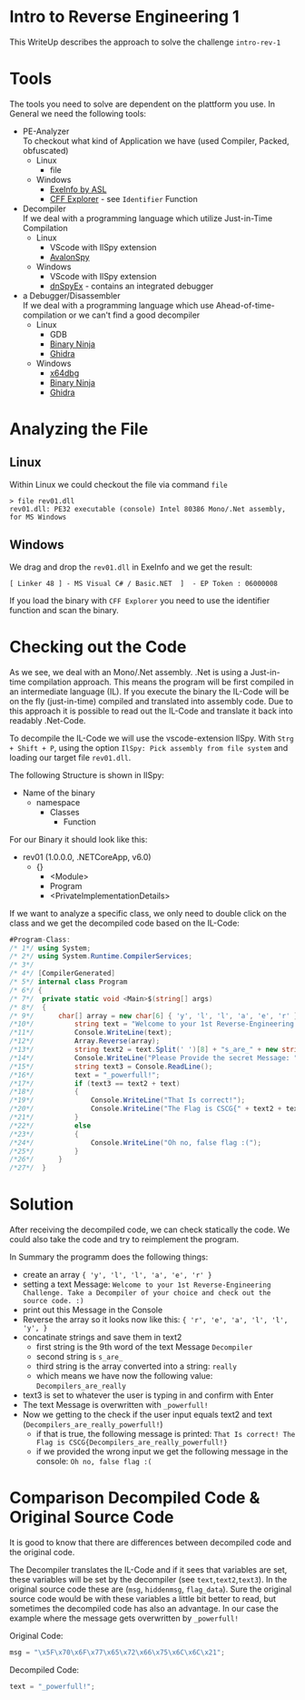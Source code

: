 # Intro to Reverse Engineering 1
This WriteUp describes the approach to solve the challenge `intro-rev-1`

# Tools
The tools you need to solve are dependent on the plattform you use. In General we need the following tools:
 - PE-Analyzer<br> To checkout what kind of Application we have (used Compiler, Packed, obfuscated)
   - Linux
     - file
   - Windows
     - [ExeInfo by ASL](https://github.com/ExeinfoASL/ASL)
     - [CFF Explorer](https://ntcore.com/?page_id=388) - see `Identifier` Function
 - Decompiler<br> If we deal with a programming language which utilize Just-in-Time Compilation
   - Linux
     - VScode with IlSpy extension
     - [AvalonSpy](https://github.com/icsharpcode/AvaloniaILSpy)
   - Windows
     - VScode with IlSpy extension
     - [dnSpyEx](https://github.com/dnSpyEx/dnSpy) - contains an integrated debugger
 - a Debugger/Disassembler <br> If we deal with a programming language which use Ahead-of-time-compilation or we can't find a good decompiler
   - Linux
     - GDB
     - [Binary Ninja](https://binary.ninja/)
     - [Ghidra](https://ghidra-sre.org/)
   - Windows
     - [x64dbg](https://github.com/x64dbg/x64dbg)
     - [Binary Ninja](https://binary.ninja/)
     - [Ghidra](https://ghidra-sre.org/)

# Analyzing the File

## Linux
Within Linux we could checkout the file via command `file`
```
> file rev01.dll
rev01.dll: PE32 executable (console) Intel 80386 Mono/.Net assembly, for MS Windows
```

## Windows
We drag and drop the `rev01.dll` in ExeInfo and we get the result:

`[ Linker 48 ] - MS Visual C# / Basic.NET  ]  - EP Token : 06000008`

If you load the binary with `CFF Explorer` you need to use the identifier function and scan the binary.

# Checking out the Code

As we see, we deal with an Mono/.Net assembly. .Net is using a Just-in-time compilation approach. This means the program will be first compiled in an intermediate language (IL). If you execute the binary the IL-Code will be on the fly (just-in-time) compiled and translated into assembly code.
Due to this approach it is possible to read out the IL-Code and translate it back into readably .Net-Code. 

To decompile the IL-Code we will use the vscode-extension IlSpy. With `Strg + Shift + P`, using the option `IlSpy: Pick assembly from file system` and loading our target file `rev01.dll`.

The following Structure is shown in IlSpy:
 - Name of the binary
   - namespace
     - Classes
       - Function

For our Binary it should look like this:
 - rev01 (1.0.0.0, .NETCoreApp, v6.0)
   - {}
     - \<Module>
     - Program
     - \<PrivateImplementationDetails>

If we want to analyze a specific class, we only need to double click on the class and we get the decompiled code based on the IL-Code:

```C# 
#Program-Class:
/* 1*/ using System;
/* 2*/ using System.Runtime.CompilerServices;
/* 3*/ 
/* 4*/ [CompilerGenerated]
/* 5*/ internal class Program
/* 6*/ {
/* 7*/ 	private static void <Main>$(string[] args)
/* 8*/ 	{
/* 9*/ 		char[] array = new char[6] { 'y', 'l', 'l', 'a', 'e', 'r' };
/*10*/  		string text = "Welcome to your 1st Reverse-Engineering Challenge. Take a Decompiler of your choice and check out the source code. :)";
/*11*/  		Console.WriteLine(text);
/*12*/  		Array.Reverse(array);
/*13*/  		string text2 = text.Split(' ')[8] + "s_are_" + new string(array);
/*14*/  		Console.WriteLine("Please Provide the secret Message: ");
/*15*/  		string text3 = Console.ReadLine();
/*16*/  		text = "_powerfull!";
/*17*/  		if (text3 == text2 + text)
/*18*/  		{
/*19*/  			Console.WriteLine("That Is correct!");
/*20*/  			Console.WriteLine("The Flag is CSCG{" + text2 + text + "}");
/*21*/  		}
/*22*/  		else
/*23*/  		{
/*24*/  			Console.WriteLine("Oh no, false flag :(");
/*25*/  		}
/*26*/  	}
/*27*/  }
```

# Solution
After receiving the decompiled code, we can check statically the code. We could also take the code and try to reimplement the program.

In Summary the programm does the following things:
 - create an array `{ 'y', 'l', 'l', 'a', 'e', 'r' }`
 - setting a text Message: `Welcome to your 1st Reverse-Engineering Challenge. Take a Decompiler of your choice and check out the source code. :)`
 - print out this Message in the Console
 - Reverse the array so it looks now like this: `{ 'r', 'e', 'a', 'l', 'l', 'y', }`
 - concatinate strings and save them in text2
   - first string is the 9th word of the text Message `Decompiler`
   - second string is `s_are_`
   - third string is the array converted into a string: `really`
   - which means we have now the following value: `Decompilers_are_really`
 - text3 is set to whatever the user is typing in and confirm with Enter
 - The text Message is overwritten with `_powerfull!`
 - Now we getting to the check if the user input equals text2 and text (`Decompilers_are_really_powerfull!`)
   - if that is true, the following message is printed: `That Is correct! The Flag is CSCG{Decompilers_are_really_powerfull!}`
   - if we provided the wrong input we get the following message in the console: `Oh no, false flag :(`

# Comparison Decompiled Code & Original Source Code

It is good to know that there are differences between decompiled code and the original code.

The Decompiler translates the IL-Code and if it sees that variables are set, these variables will be set by the decompiler (see `text`,`text2`,`text3`). In the original source code these are (`msg`, `hiddenmsg`, `flag_data`).
Sure the original source code would be with these variables a little bit better to read, but sometimes the decompiled code has also an advantage. In our case the example where the message gets overwritten by `_powerfull!`

Original Code:
```C#
msg = "\x5F\x70\x6F\x77\x65\x72\x66\x75\x6C\x6C\x21";
```

Decompiled Code:
```C#
text = "_powerfull!";
```